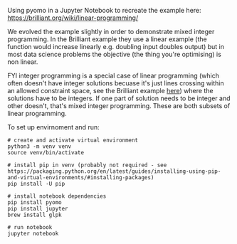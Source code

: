 Using pyomo in a Jupyter Notebook to recreate the example here: https://brilliant.org/wiki/linear-programming/

We evolved the example slightly in order to demonstrate mixed integer programming. In the Brilliant example they use a linear example (the function would increase linearly e.g. doubling input doubles output) but in most data science problems the objective (the thing you're optimising) is non linear.

FYI integer programming is a special case of linear programming (which often doesn't have integer solutions becuase it's just lines crossing within an allowed constraint space, see the Brilliant example [here](https://ds055uzetaobb.cloudfront.net/brioche/uploads/2y7dz9w2Sj-inequality-constraints.png?width=3000)) where the solutions have to be integers. If one part of solution needs to be integer and other doesn't, that's mixed integer programming. These are both subsets of linear programming.

To set up envirnoment and run:
```
# create and activate virtual environment
python3 -m venv venv
source venv/bin/activate

# install pip in venv (probably not required - see https://packaging.python.org/en/latest/guides/installing-using-pip-and-virtual-environments/#installing-packages)
pip install -U pip

# install notebook dependencies
pip install pyomo
pip install jupyter
brew install glpk

# run notebook
jupyter notebook
```
